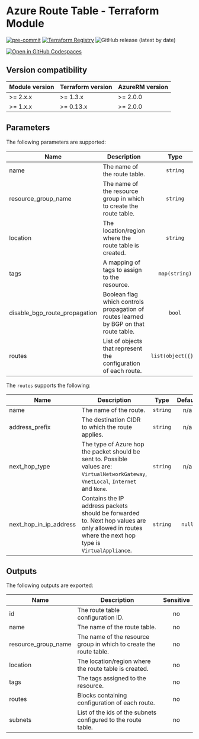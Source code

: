 <!-- markdownlint-disable MD013 -->
# Azure Route Table - Terraform Module

[![pre-commit](https://img.shields.io/badge/pre--commit-enabled-brightgreen?logo=pre-commit)](https://github.com/pre-commit/pre-commit)
[![Terraform Registry](https://img.shields.io/badge/Terraform-registry-blueviolet.svg?logo=terraform)](https://registry.terraform.io/modules/aztfm/route-table/azurerm/)
![GitHub release (latest by date)](https://img.shields.io/github/v/release/aztfm/terraform-azurerm-route-table?label=Release)

[![Open in GitHub Codespaces](https://github.com/codespaces/badge.svg)](https://codespaces.new/aztfm/terraform-azurerm-route-table?quickstart=1)

## Version compatibility

| Module version | Terraform version | AzureRM version |
| -------------- | ----------------- | --------------- |
| >= 2.x.x       | >= 1.3.x          | >= 2.0.0        |
| >= 1.x.x       | >= 0.13.x         | >= 2.0.0        |

<!-- BEGIN_TF_DOCS -->
## Parameters

The following parameters are supported:

| Name | Description | Type | Default | Required |
| ---- | ----------- | :--: | :-----: | :------: |
|name|The name of the route table.|`string`|n/a|yes|
|resource\_group\_name|The name of the resource group in which to create the route table.|`string`|n/a|yes|
|location|The location/region where the route table is created.|`string`|n/a|yes|
|tags|A mapping of tags to assign to the resource.|`map(string)`|`{}`|no|
|disable\_bgp\_route\_propagation|Boolean flag which controls propagation of routes learned by BGP on that route table.|`bool`|`true`|no|
|routes|List of objects that represent the configuration of each route.|`list(object({}))`|`[]`|no|

The `routes` supports the following:

| Name | Description | Type | Default | Required |
| ---- | ------------| :--: | :-----: | :------: |
|name|The name of the route.|`string`|n/a|yes|
|address\_prefix|The destination CIDR to which the route applies.|`string`|n/a|yes|
|next\_hop\_type|The type of Azure hop the packet should be sent to. Possible values are: `VirtualNetworkGateway`, `VnetLocal`, `Internet` and `None`.|`string`|n/a|yes|
|next\_hop\_in\_ip\_address|Contains the IP address packets should be forwarded to. Next hop values are only allowed in routes where the next hop type is `VirtualAppliance`.|`string`|`null`|no|

## Outputs

The following outputs are exported:

| Name | Description | Sensitive |
| ---- | ------------| :-------: |
|id|The route table configuration ID.|no|
|name|The name of the route table.|no|
|resource_group_name|The name of the resource group in which to create the route table.|no|
|location|The location/region where the route table is created.|no|
|tags|The tags assigned to the resource.|no|
|routes|Blocks containing configuration of each route.|no|
|subnets|List of the ids of the subnets configured to the route table.|no|
<!-- END_TF_DOCS -->
